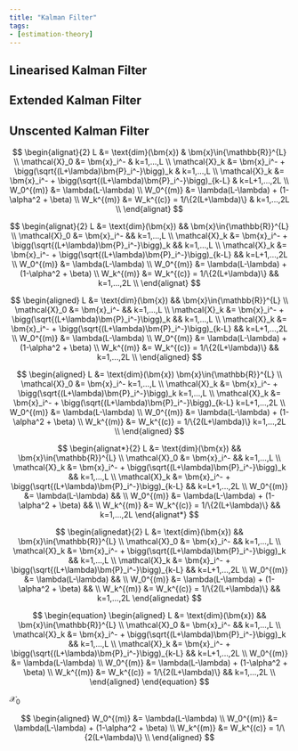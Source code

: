 ```yaml
---
title: "Kalman Filter"
tags:
- [estimation-theory]
---
```


## Linearised Kalman Filter

## Extended Kalman Filter

## Unscented Kalman Filter

$$
\begin{alignat}{2}
    L                   &= \text{dim}(\bm{x})                                              & \bm{x}\in{\mathbb{R}}^{L} \\
    \mathcal{X}_0       &= \bm{x}_i^-                                                      & k=1,...,L                 \\
    \mathcal{X}_k       &= \bm{x}_i^- + \bigg(\sqrt{(L+\lambda)\bm{P}_i^-}\bigg)_k         & k=1,...,L                 \\
    \mathcal{X}_k       &= \bm{x}_i^- + \bigg(\sqrt{(L+\lambda)\bm{P}_i^-}\bigg)_{k-L}     & k=L+1,...,2L              \\
    W_0^{(m)}           &= \lambda(L-\lambda)                                                                           \\
    W_0^{(m)}           &= \lambda(L-\lambda) + (1-\alpha^2 + \beta)                                                    \\
    W_k^{(m)}           &= W_k^{(c)} = 1/\{2(L+\lambda)\}                                  & k=1,...,2L                \\
\end{alignat}
$$

$$
\begin{alignat}{2}
    L                   &= \text{dim}(\bm{x})                                              && \bm{x}\in{\mathbb{R}}^{L} \\
    \mathcal{X}_0       &= \bm{x}_i^-                                                      && k=1,...,L                 \\
    \mathcal{X}_k       &= \bm{x}_i^- + \bigg(\sqrt{(L+\lambda)\bm{P}_i^-}\bigg)_k         && k=1,...,L                 \\
    \mathcal{X}_k       &= \bm{x}_i^- + \bigg(\sqrt{(L+\lambda)\bm{P}_i^-}\bigg)_{k-L}     && k=L+1,...,2L              \\
    W_0^{(m)}           &= \lambda(L-\lambda)                                                                           \\
    W_0^{(m)}           &= \lambda(L-\lambda) + (1-\alpha^2 + \beta)                                                    \\
    W_k^{(m)}           &= W_k^{(c)} = 1/\{2(L+\lambda)\}                                  && k=1,...,2L                \\
\end{alignat}
$$

$$
\begin{aligned}
    L                   &= \text{dim}(\bm{x})                                              && \bm{x}\in{\mathbb{R}}^{L} \\
    \mathcal{X}_0       &= \bm{x}_i^-                                                      && k=1,...,L                 \\
    \mathcal{X}_k       &= \bm{x}_i^- + \bigg(\sqrt{(L+\lambda)\bm{P}_i^-}\bigg)_k         && k=1,...,L                 \\
    \mathcal{X}_k       &= \bm{x}_i^- + \bigg(\sqrt{(L+\lambda)\bm{P}_i^-}\bigg)_{k-L}     && k=L+1,...,2L              \\
    W_0^{(m)}           &= \lambda(L-\lambda)                                                                           \\
    W_0^{(m)}           &= \lambda(L-\lambda) + (1-\alpha^2 + \beta)                                                    \\
    W_k^{(m)}           &= W_k^{(c)} = 1/\{2(L+\lambda)\}                                  && k=1,...,2L                \\
\end{aligned}
$$

$$
\begin{aligned}
    L                   &= \text{dim}(\bm{x})                                               \bm{x}\in{\mathbb{R}}^{L} \\
    \mathcal{X}_0       &= \bm{x}_i^-                                                       k=1,...,L                 \\
    \mathcal{X}_k       &= \bm{x}_i^- + \bigg(\sqrt{(L+\lambda)\bm{P}_i^-}\bigg)_k          k=1,...,L                 \\
    \mathcal{X}_k       &= \bm{x}_i^- + \bigg(\sqrt{(L+\lambda)\bm{P}_i^-}\bigg)_{k-L}      k=L+1,...,2L              \\
    W_0^{(m)}           &= \lambda(L-\lambda)                                                                         \\
    W_0^{(m)}           &= \lambda(L-\lambda) + (1-\alpha^2 + \beta)                                                  \\
    W_k^{(m)}           &= W_k^{(c)} = 1/\{2(L+\lambda)\}                                   k=1,...,2L                \\
\end{aligned}
$$

$$
\begin{alignat*}{2}
    L                   &= \text{dim}(\bm{x})                                              && \bm{x}\in{\mathbb{R}}^{L} \\
    \mathcal{X}_0       &= \bm{x}_i^-                                                      && k=1,...,L                 \\
    \mathcal{X}_k       &= \bm{x}_i^- + \bigg(\sqrt{(L+\lambda)\bm{P}_i^-}\bigg)_k         && k=1,...,L                 \\
    \mathcal{X}_k       &= \bm{x}_i^- + \bigg(\sqrt{(L+\lambda)\bm{P}_i^-}\bigg)_{k-L}     && k=L+1,...,2L              \\
    W_0^{(m)}           &= \lambda(L-\lambda)                                              &&                           \\
    W_0^{(m)}           &= \lambda(L-\lambda) + (1-\alpha^2 + \beta)                       &&                           \\
    W_k^{(m)}           &= W_k^{(c)} = 1/\{2(L+\lambda)\}                                  && k=1,...,2L                
\end{alignat*}
$$

$$
\begin{alignedat}{2}
    L                   &= \text{dim}(\bm{x})                                              && \bm{x}\in{\mathbb{R}}^{L} \\
    \mathcal{X}_0       &= \bm{x}_i^-                                                      && k=1,...,L                 \\
    \mathcal{X}_k       &= \bm{x}_i^- + \bigg(\sqrt{(L+\lambda)\bm{P}_i^-}\bigg)_k         && k=1,...,L                 \\
    \mathcal{X}_k       &= \bm{x}_i^- + \bigg(\sqrt{(L+\lambda)\bm{P}_i^-}\bigg)_{k-L}     && k=L+1,...,2L              \\
    W_0^{(m)}           &= \lambda(L-\lambda)                                              &&                           \\
    W_0^{(m)}           &= \lambda(L-\lambda) + (1-\alpha^2 + \beta)                       &&                           \\
    W_k^{(m)}           &= W_k^{(c)} = 1/\{2(L+\lambda)\}                                  && k=1,...,2L                
\end{alignedat}
$$

$$
\begin{equation}
\begin{aligned}
    L                   &= \text{dim}(\bm{x})                                              && \bm{x}\in{\mathbb{R}}^{L} \\
    \mathcal{X}_0       &= \bm{x}_i^-                                                      && k=1,...,L                 \\
    \mathcal{X}_k       &= \bm{x}_i^- + \bigg(\sqrt{(L+\lambda)\bm{P}_i^-}\bigg)_k         && k=1,...,L                 \\
    \mathcal{X}_k       &= \bm{x}_i^- + \bigg(\sqrt{(L+\lambda)\bm{P}_i^-}\bigg)_{k-L}     && k=L+1,...,2L              \\
    W_0^{(m)}           &= \lambda(L-\lambda)                                                                           \\
    W_0^{(m)}           &= \lambda(L-\lambda) + (1-\alpha^2 + \beta)                                                    \\
    W_k^{(m)}           &= W_k^{(c)} = 1/\{2(L+\lambda)\}                                  && k=1,...,2L                \\
\end{aligned}
\end{equation}
$$

$\mathcal{X}_0$

$$
\begin{aligned}
        W_0^{(m)}           &= \lambda(L-\lambda)                                        \\
        W_0^{(m)}           &= \lambda(L-\lambda) + (1-\alpha^2 + \beta)                 \\
        W_k^{(m)}           &= W_k^{(c)} = 1/\{2(L+\lambda)\}                            \\
\end{aligned}
$$